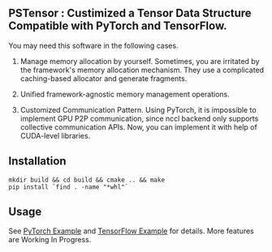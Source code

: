 ## PSTensor : Custimized a Tensor Data Structure Compatible with PyTorch and TensorFlow.


You may need this software in the following cases.
1. Manage memory allocation by yourself. Sometimes, you are irritated by the framework's memory allocation mechanism. They use a complicated caching-based allocator and generate fragments.

2. Unified framework-agnostic memory management operations.

3. Customized Communication Pattern. Using PyTorch, it is impossible to implement GPU P2P communication, since nccl backend only supports collective communication APIs. Now, you can implement it with help of CUDA-level libraries.


## Installation
```
mkdir build && cd build && cmake .. && make
pip install `find . -name "*whl"`
```


## Usage
See [PyTorch Example](./test_torch.py) and [TensorFlow Example](./test_tf.py)  for details.
More features are Working In Progress.

